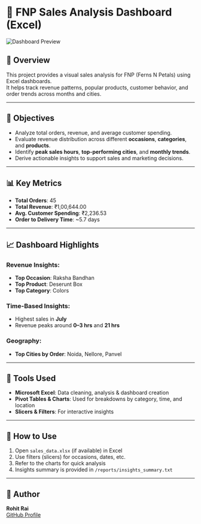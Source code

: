 
# 🌸 FNP Sales Analysis Dashboard (Excel)

![Dashboard Preview](dashboard/fnp_sales_dashboard.png)

## 📌 Overview

This project provides a visual sales analysis for FNP (Ferns N Petals) using Excel dashboards.  
It helps track revenue patterns, popular products, customer behavior, and order trends across months and cities.

---

## 🎯 Objectives

- Analyze total orders, revenue, and average customer spending.
- Evaluate revenue distribution across different **occasions**, **categories**, and **products**.
- Identify **peak sales hours**, **top-performing cities**, and **monthly trends**.
- Derive actionable insights to support sales and marketing decisions.

---

## 📊 Key Metrics

- **Total Orders**: 45  
- **Total Revenue**: ₹1,00,644.00  
- **Avg. Customer Spending**: ₹2,236.53  
- **Order to Delivery Time**: ~5.7 days  

---

## 📈 Dashboard Highlights

### Revenue Insights:
- **Top Occasion**: Raksha Bandhan
- **Top Product**: Deserunt Box
- **Top Category**: Colors

### Time-Based Insights:
- Highest sales in **July**
- Revenue peaks around **0–3 hrs** and **21 hrs**

### Geography:
- **Top Cities by Order**: Noida, Nellore, Panvel

---

## 🧰 Tools Used

- **Microsoft Excel**: Data cleaning, analysis & dashboard creation
- **Pivot Tables & Charts**: Used for breakdowns by category, time, and location
- **Slicers & Filters**: For interactive insights

---

## 📁 How to Use

1. Open `sales_data.xlsx` (if available) in Excel
2. Use filters (slicers) for occasions, dates, etc.
3. Refer to the charts for quick analysis
4. Insights summary is provided in `/reports/insights_summary.txt`

---

## 🔗 Author

**Rohit Rai**  
[GitHub Profile](https://github.com/rohitrai-07)  
